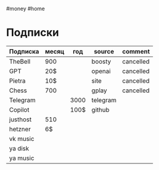 #money #home
# Подписки

| Подписка | месяц | год  | source   | comment   |
| -------- | ----- | ---- | -------- | --------- |
| TheBell  | 900   |      | boosty   | cancelled |
| GPT      | 20$   |      | openai   | cancelled |
| Pietra   | 10$   |      | site     | cancelled |
| Chess    | 700   |      | gplay    | cancelled |
| Telegram |       | 3000 | telegram |           |
| Copilot  |       | 100$ | github   |           |
| justhost | 510   |      |          |           |
| hetzner  | 6$    |      |          |           |
| vk music |       |      |          |           |
| ya disk  |       |      |          |           |
| ya music |       |      |          |           |
